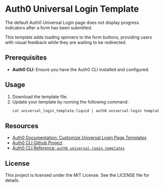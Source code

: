 # Auth0 Universal Login Template

The default Auth0 Universal Login page does not display progress indicators after a form has been submitted.

This template adds loading spinners to the form buttons, providing users with visual feedback while they are waiting to be redirected.

## Prerequisites

- **Auth0 CLI**: Ensure you have the Auth0 CLI installed and configured.

## Usage

1. Download the template file.
2. Update your template by running the following command:
   ```bash
   cat universal_login_template.liquid | auth0 universal-login templates update
   ```

## Resources

- [Auth0 Documentation: Customize Universal Login Page Templates](https://auth0.com/docs/customize/login-pages/universal-login/customize-templates)
- [Auth0 CLI Github Project](https://github.com/auth0/auth0-cli)
- [Auth0 CLI Reference: `auth0 universal-login templates`](https://auth0.github.io/auth0-cli/auth0_universal-login_templates.html)

## License

This project is licensed under the MIT License. See the LICENSE file for details.

